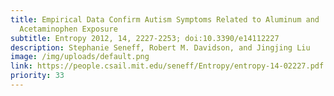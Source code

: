 ```yaml
---
title: Empirical Data Confirm Autism Symptoms Related to Aluminum and
  Acetaminophen Exposure
subtitle: Entropy 2012, 14, 2227-2253; doi:10.3390/e14112227
description: Stephanie Seneff, Robert M. Davidson, and Jingjing Liu
image: /img/uploads/default.png
link: https://people.csail.mit.edu/seneff/Entropy/entropy-14-02227.pdf
priority: 33
---
```

